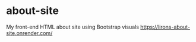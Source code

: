 # about-site
My front-end HTML about site using Bootstrap visuals
https://lirons-about-site.onrender.com/
